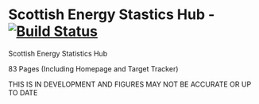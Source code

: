 # Scottish Energy Stastics Hub - [![Build Status](https://travis-ci.org/ischerr/SESH.svg?branch=master)](https://travis-ci.org/ischerr/SESH)   



Scottish Energy Statistics Hub

83 Pages (Including Homepage and Target Tracker)

THIS IS IN DEVELOPMENT AND FIGURES MAY NOT BE ACCURATE OR UP TO DATE
